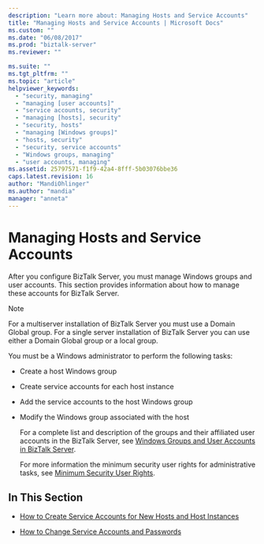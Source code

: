 ```yaml
---
description: "Learn more about: Managing Hosts and Service Accounts"
title: "Managing Hosts and Service Accounts | Microsoft Docs"
ms.custom: ""
ms.date: "06/08/2017"
ms.prod: "biztalk-server"
ms.reviewer: ""

ms.suite: ""
ms.tgt_pltfrm: ""
ms.topic: "article"
helpviewer_keywords: 
  - "security, managing"
  - "managing [user accounts]"
  - "service accounts, security"
  - "managing [hosts], security"
  - "security, hosts"
  - "managing [Windows groups]"
  - "hosts, security"
  - "security, service accounts"
  - "Windows groups, managing"
  - "user accounts, managing"
ms.assetid: 25797571-f1f9-42a4-8fff-5b03076bbe36
caps.latest.revision: 16
author: "MandiOhlinger"
ms.author: "mandia"
manager: "anneta"
---
```

# Managing Hosts and Service Accounts
After you configure BizTalk Server, you must manage Windows groups and user accounts. This section provides information about how to manage these accounts for BizTalk Server.  
  
> [!NOTE]
>  For a multiserver installation of BizTalk Server you must use a Domain Global group. For a single server installation of BizTalk Server you can use either a Domain Global group or a local group.  
  
 You must be a Windows administrator to perform the following tasks:  
  
- Create a host Windows group  
  
- Create service accounts for each host instance  
  
- Add the service accounts to the host Windows group  
  
- Modify the Windows group associated with the host  
  
  For a complete list and description of the groups and their affiliated user accounts in the BizTalk Server, see [Windows Groups and User Accounts in BizTalk Server](../core/windows-groups-and-user-accounts-in-biztalk-server.md).  
  
  For more information the minimum security user rights for administrative tasks, see [Minimum Security User Rights](../core/minimum-security-user-rights.md).  
  
## In This Section  
  
-   [How to Create Service Accounts for New Hosts and Host Instances](../core/how-to-create-service-accounts-for-new-hosts-and-host-instances.md)  
  
-   [How to Change Service Accounts and Passwords](../core/how-to-change-service-accounts-and-passwords.md)
